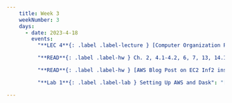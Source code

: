 ```yaml
---
    title: Week 3
    weekNumber: 3
    days:
      - date: 2023-4-18
        events:
          "**LEC 4**{: .label .label-lecture } [Computer Organization Part 2-a](resources/lectures/Lec_04-Topic1-Part_2a-OS.pdf)": "[📺](https://podcast.ucsd.edu/watch/sp23/dsc102_a00/5)"

          "**READ**{: .label .label-hw } Ch. 2, 4.1-4.2, 6, 7, 13, 14.1 of Comet Book":

          "**READ**{: .label .label-hw } [AWS Blog Post on EC2 Inf2 instances](https://aws.amazon.com/blogs/aws/amazon-ec2-inf2-instances-for-low-cost-high-performance-generative-ai-inference-are-now-generally-available/?trk=57fb336f-4920-4095-9824-18857850f710&sc_channel=sm)":

          "**Lab 1**{: .label .label-lab } Setting Up AWS and Dask": "[📺](https://podcast.ucsd.edu/watch/sp23/dsc102_a01/1)"

---
```

